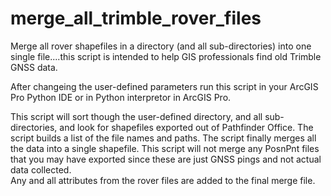 # merge_all_trimble_rover_files
Merge all rover shapefiles in a directory (and all sub-directories) into one single file....this script is intended to help GIS professionals find old Trimble GNSS data.


After changeing the user-defined parameters run this script in your ArcGIS Pro Python IDE or in Python interpretor in ArcGIS Pro.


This script will sort though the user-defined directory, and all sub-directories, and look for shapefiles exported out of Pathfinder Office.  The script builds a list of the file names and paths.  The script finally merges all the data into a single shapefile.  This script will not merge any PosnPnt files that you may have exported since these are just GNSS pings and not actual data collected.  
Any and all attributes from the rover files are added to the final merge file.
